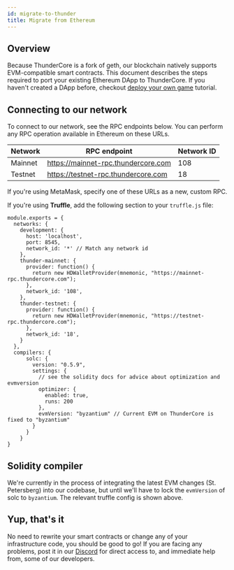 ```yaml
---
id: migrate-to-thunder
title: Migrate from Ethereum
---
```


## Overview

Because ThunderCore is a fork of geth, our blockchain natively supports EVM-compatible smart contracts. This document describes the steps required to port your existing Ethereum DApp to ThunderCore. If you haven't created a DApp before, checkout [deploy your own game](deploy-your-own-game.md) tutorial.

## Connecting to our network

To connect to our network, see the RPC endpoints below. You can perform any RPC operation available in Ethereum on these URLs.

Network|RPC endpoint                       |Network ID
-------|-----------------------------------|----------
Mainnet|https://mainnet-rpc.thundercore.com|108
Testnet|https://testnet-rpc.thundercore.com|18

If you're using MetaMask, specify one of these URLs as a new, custom RPC.

If you're using **Truffle**, add the following section to your `truffle.js` file:

```
module.exports = {
  networks: {
    development: {
      host: 'localhost',
      port: 8545,
      network_id: '*' // Match any network id
    },
    thunder-mainnet: {
      provider: function() {
    	return new HDWalletProvider(mnemonic, "https://mainnet-rpc.thundercore.com");
      },
      network_id: '108',
    },
    thunder-testnet: {
      provider: function() {
    	return new HDWalletProvider(mnemonic, "https://testnet-rpc.thundercore.com");
      },
      network_id: '18',
    }
  },
  compilers: {
      solc: {
        version: "0.5.9",
        settings: {
          // see the solidity docs for advice about optimization and evmversion
          optimizer: {
            enabled: true,
            runs: 200
          },
          evmVersion: "byzantium" // Current EVM on ThunderCore is fixed to "byzantium"
        }
      }
    }
}
```

## Solidity compiler

We're currently in the process of integrating the latest EVM changes (St. Petersberg) into our codebase, but until we'll have to lock the `evmVersion` of solc to `byzantium`. The relevant truffle config is shown above.

## Yup, that's it

No need to rewrite your smart contracts or change any of your infrastructure code, you should be good to go! If you are facing any problems, post it in our [Discord](https://discordapp.com/invite/5EbxXfw) for direct access to, and immediate help from, some of our developers.
